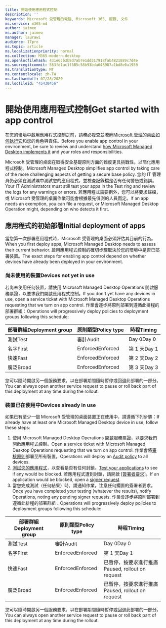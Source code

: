 ```yaml
---
title: 開始使用應用程式控制
description: ''
keywords: Microsoft 受管理的電腦, Microsoft 365, 服務, 文件
ms.service: m365-md
author: jaimeo
ms.author: jaimeo
manager: laurawi
audience: ITpro
ms.topic: article
ms.localizationpriority: normal
ms.collection: M365-modern-desktop
ms.openlocfilehash: 431e6cb3b8d7ab7e1dd317918fab4821889c7d4e
ms.sourcegitcommit: 583fd1ac1f385c58b93bda648907a1bd8e0a1950
ms.translationtype: MT
ms.contentlocale: zh-TW
ms.lasthandoff: 07/28/2020
ms.locfileid: "45430456"
---
```

# <a name="get-started-with-app-control"></a><span data-ttu-id="cf042-103">開始使用應用程式控制</span><span class="sxs-lookup"><span data-stu-id="cf042-103">Get started with app control</span></span>

<span data-ttu-id="cf042-104">在您的環境中啟用應用程式控制之前，請務必複查並瞭解[Microsoft 管理的桌面如何執行它](../service-description/app-control.md)和您的角色與責任。</span><span class="sxs-lookup"><span data-stu-id="cf042-104">Before you enable app control in your environment, be sure to review and understand [how Microsoft Managed Desktop implements it](../service-description/app-control.md) and your roles and responsibilities.</span></span>

<span data-ttu-id="cf042-105">Microsoft 受管理的桌面在取得安全基礎原則方面的難度更具挑戰性，以簡化應用程式控制。</span><span class="sxs-lookup"><span data-stu-id="cf042-105">Microsoft Managed Desktop simplifies app control by taking care of the more challenging aspects of getting a secure base policy.</span></span> <span data-ttu-id="cf042-106">您的 IT 管理員仍必須在測試環中測試您的應用程式，並檢查記錄檔是否有任何警告或錯誤。</span><span class="sxs-lookup"><span data-stu-id="cf042-106">Your IT Administrators must still test your apps in the Test ring and review the logs for any warnings or errors.</span></span> <span data-ttu-id="cf042-107">若應用程式需要例外，您可以將要求歸檔，或 Microsoft 受管理的桌面作業可能會根據最先偵測的人員而定。</span><span class="sxs-lookup"><span data-stu-id="cf042-107">If an app needs an exemption, you can file a request, or Microsoft Managed Desktop Operation might, depending on who detects it first.</span></span>

## <a name="initial-deployment-of-apps"></a><span data-ttu-id="cf042-108">應用程式的初始部署</span><span class="sxs-lookup"><span data-stu-id="cf042-108">Initial deployment of apps</span></span>

<span data-ttu-id="cf042-109">當您第一次部署應用程式時，Microsoft 受管理的桌面必須評估其目前的行為。</span><span class="sxs-lookup"><span data-stu-id="cf042-109">When you first deploy apps, Microsoft Managed Desktop needs to assess their current behavior.</span></span> <span data-ttu-id="cf042-110">啟用應用程式控制的確切步驟取決於您的環境中是否已部署裝置。</span><span class="sxs-lookup"><span data-stu-id="cf042-110">The exact steps for enabling app control depend on whether devices have already been deployed in your environment.</span></span>

### <a name="devices-not-yet-in-use"></a><span data-ttu-id="cf042-111">尚未使用的裝置</span><span class="sxs-lookup"><span data-stu-id="cf042-111">Devices not yet in use</span></span>

<span data-ttu-id="cf042-112">若尚未使用任何裝置，請使用 Microsoft Managed Desktop Operations 開啟服務票證，以要求我們開啟應用程式控制。</span><span class="sxs-lookup"><span data-stu-id="cf042-112">If you don't yet have any devices in use, open a service ticket with Microsoft Managed Desktop Operations requesting that we turn on app control.</span></span> <span data-ttu-id="cf042-113">作業會逐步將原則部署到遵循此排程的部署群組：</span><span class="sxs-lookup"><span data-stu-id="cf042-113">Operations will progressively deploy policies to deployment groups following this schedule:</span></span>

|<span data-ttu-id="cf042-114">部署群組</span><span class="sxs-lookup"><span data-stu-id="cf042-114">Deployment group</span></span>  |<span data-ttu-id="cf042-115">原則類型</span><span class="sxs-lookup"><span data-stu-id="cf042-115">Policy type</span></span>  |<span data-ttu-id="cf042-116">時程</span><span class="sxs-lookup"><span data-stu-id="cf042-116">Timing</span></span>  |
|---------|---------|---------|
|<span data-ttu-id="cf042-117">測試</span><span class="sxs-lookup"><span data-stu-id="cf042-117">Test</span></span>     |  <span data-ttu-id="cf042-118">審計</span><span class="sxs-lookup"><span data-stu-id="cf042-118">Audit</span></span>       |  <span data-ttu-id="cf042-119">Day 0</span><span class="sxs-lookup"><span data-stu-id="cf042-119">Day 0</span></span>       |
|<span data-ttu-id="cf042-120">名字</span><span class="sxs-lookup"><span data-stu-id="cf042-120">First</span></span>     | <span data-ttu-id="cf042-121">Enforced</span><span class="sxs-lookup"><span data-stu-id="cf042-121">Enforced</span></span>        | <span data-ttu-id="cf042-122">第 1 天</span><span class="sxs-lookup"><span data-stu-id="cf042-122">Day 1</span></span>        |
|<span data-ttu-id="cf042-123">快速</span><span class="sxs-lookup"><span data-stu-id="cf042-123">Fast</span></span>     | <span data-ttu-id="cf042-124">Enforced</span><span class="sxs-lookup"><span data-stu-id="cf042-124">Enforced</span></span>        |  <span data-ttu-id="cf042-125">第 2 天</span><span class="sxs-lookup"><span data-stu-id="cf042-125">Day 2</span></span>       |
|<span data-ttu-id="cf042-126">廣泛</span><span class="sxs-lookup"><span data-stu-id="cf042-126">Broad</span></span>     | <span data-ttu-id="cf042-127">Enforced</span><span class="sxs-lookup"><span data-stu-id="cf042-127">Enforced</span></span>        |  <span data-ttu-id="cf042-128">第 3 天</span><span class="sxs-lookup"><span data-stu-id="cf042-128">Day 3</span></span>       |

<span data-ttu-id="cf042-129">您可以隨時開啟另一個服務要求，以在部署期間隨時暫停或回退此部署的一部分。</span><span class="sxs-lookup"><span data-stu-id="cf042-129">You can always open another service request to pause or roll back part of this deployment at any time during the rollout.</span></span>

### <a name="devices-already-in-use"></a><span data-ttu-id="cf042-130">裝置已在使用中</span><span class="sxs-lookup"><span data-stu-id="cf042-130">Devices already in use</span></span>

<span data-ttu-id="cf042-131">如果已有至少一個 Microsoft 受管理的桌面裝置正在使用中，請遵循下列步驟：</span><span class="sxs-lookup"><span data-stu-id="cf042-131">If already have at least one Microsoft Managed Desktop device in use, follow these steps:</span></span>

1. <span data-ttu-id="cf042-132">使用 Microsoft Managed Desktop Operations 開啟服務票證，以要求我們開啟應用程式控制。</span><span class="sxs-lookup"><span data-stu-id="cf042-132">Open a service ticket with Microsoft Managed Desktop Operations requesting that we turn on app control.</span></span> <span data-ttu-id="cf042-133">作業會將[審核原則](../service-description/app-control.md#audit-policy)部署至所有裝置。</span><span class="sxs-lookup"><span data-stu-id="cf042-133">Operations will deploy an [Audit policy](../service-description/app-control.md#audit-policy) to all devices.</span></span>
2. <span data-ttu-id="cf042-134">[測試您的應用程式](../working-with-managed-desktop/work-with-app-control.md#add-a-new-app)，以查看是否有任何封鎖。</span><span class="sxs-lookup"><span data-stu-id="cf042-134">[Test your applications](../working-with-managed-desktop/work-with-app-control.md#add-a-new-app) to see if any would be blocked.</span></span> <span data-ttu-id="cf042-135">若應用程式遭到封鎖，請開啟 [[簽署者要求](../working-with-managed-desktop/work-with-app-control.md#add-or-remove-a-trusted-signer)]。</span><span class="sxs-lookup"><span data-stu-id="cf042-135">If an application would be blocked, open a [signer request](../working-with-managed-desktop/work-with-app-control.md#add-or-remove-a-trusted-signer).</span></span> 
3. <span data-ttu-id="cf042-136">當您完成測試（任何結果）時，請通知作業，注意任何擱置的簽署者要求。</span><span class="sxs-lookup"><span data-stu-id="cf042-136">Once you have completed your testing (whatever the results), notify Operations, noting any pending signer requests.</span></span> <span data-ttu-id="cf042-137">作業會逐步將原則部署到遵循此排程的部署群組：</span><span class="sxs-lookup"><span data-stu-id="cf042-137">Operations will progressively deploy policies to deployment groups following this schedule:</span></span>

|<span data-ttu-id="cf042-138">部署群組</span><span class="sxs-lookup"><span data-stu-id="cf042-138">Deployment group</span></span>  |<span data-ttu-id="cf042-139">原則類型</span><span class="sxs-lookup"><span data-stu-id="cf042-139">Policy type</span></span>  |<span data-ttu-id="cf042-140">時程</span><span class="sxs-lookup"><span data-stu-id="cf042-140">Timing</span></span>  |
|---------|---------|---------|
|<span data-ttu-id="cf042-141">測試</span><span class="sxs-lookup"><span data-stu-id="cf042-141">Test</span></span>     |  <span data-ttu-id="cf042-142">審計</span><span class="sxs-lookup"><span data-stu-id="cf042-142">Audit</span></span>       |  <span data-ttu-id="cf042-143">Day 0</span><span class="sxs-lookup"><span data-stu-id="cf042-143">Day 0</span></span>       |
|<span data-ttu-id="cf042-144">名字</span><span class="sxs-lookup"><span data-stu-id="cf042-144">First</span></span>     | <span data-ttu-id="cf042-145">Enforced</span><span class="sxs-lookup"><span data-stu-id="cf042-145">Enforced</span></span>        | <span data-ttu-id="cf042-146">第 1 天</span><span class="sxs-lookup"><span data-stu-id="cf042-146">Day 1</span></span>        |
|<span data-ttu-id="cf042-147">快速</span><span class="sxs-lookup"><span data-stu-id="cf042-147">Fast</span></span>     | <span data-ttu-id="cf042-148">Enforced</span><span class="sxs-lookup"><span data-stu-id="cf042-148">Enforced</span></span>        |  <span data-ttu-id="cf042-149">已暫停，按要求進行推廣</span><span class="sxs-lookup"><span data-stu-id="cf042-149">Paused, rollout on request</span></span>       |
|<span data-ttu-id="cf042-150">廣泛</span><span class="sxs-lookup"><span data-stu-id="cf042-150">Broad</span></span>     | <span data-ttu-id="cf042-151">Enforced</span><span class="sxs-lookup"><span data-stu-id="cf042-151">Enforced</span></span>        |  <span data-ttu-id="cf042-152">已暫停，按要求進行推廣</span><span class="sxs-lookup"><span data-stu-id="cf042-152">Paused, rollout on request</span></span>       |

<span data-ttu-id="cf042-153">您可以隨時開啟另一個服務要求，以在部署期間隨時暫停或回退此部署的一部分。</span><span class="sxs-lookup"><span data-stu-id="cf042-153">You can always open another service request to pause or roll back part of this deployment at any time during the rollout.</span></span>




